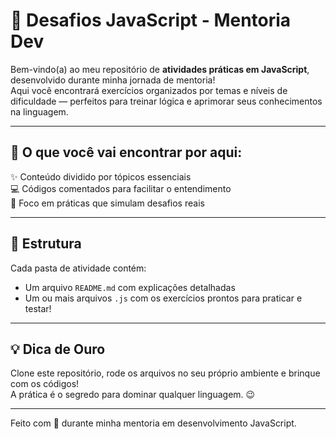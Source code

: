 
# 🚀 Desafios JavaScript - Mentoria Dev

Bem-vindo(a) ao meu repositório de **atividades práticas em JavaScript**, desenvolvido durante minha jornada de mentoria!  
Aqui você encontrará exercícios organizados por temas e níveis de dificuldade — perfeitos para treinar lógica e aprimorar seus conhecimentos na linguagem.

---

## 📌 O que você vai encontrar por aqui:

✨ Conteúdo dividido por tópicos essenciais  
💻 Códigos comentados para facilitar o entendimento  
🎯 Foco em práticas que simulam desafios reais

---

## 📂 Estrutura

Cada pasta de atividade contém:
- Um arquivo `README.md` com explicações detalhadas
- Um ou mais arquivos `.js` com os exercícios prontos para praticar e testar!

---

## 💡 Dica de Ouro

Clone este repositório, rode os arquivos no seu próprio ambiente e brinque com os códigos!  
A prática é o segredo para dominar qualquer linguagem. 😉

---

Feito com 💙 durante minha mentoria em desenvolvimento JavaScript.
